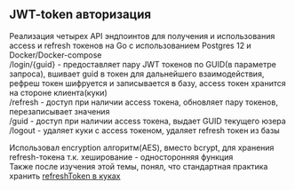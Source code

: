 ## JWT-token авторизация

Реализация четырех API эндпоинтов для получения и  использования access и refresh токенов на Go с использованием  Postgres 12 и Docker/Docker-compose  
/login/{guid} - предоставляет пару JWT токенов по GUID(в параметре запроса), вшивает guid в токен для дальнейшего взаимодействия, рефреш токен шифруется и записывается в базу, access токен хранится на стороне клиента(куки)  
/refresh - доступ при наличии access токена, обновляет пару токенов, перезаписывает значения  
/guid - доступ при наличии access токена, выдает GUID текущего юзера  
/logout - удаляет куки с access токеном, удаляет refresh токен из базы  
  
Использовал encryption алгоритм(AES), вместо bcrypt, для хранения refresh-токена т.к. хеширование - односторонняя функция  
Также после изучения этой темы, понял, что стандартная практика хранить [refreshToken в куках](https://stackoverflow.com/questions/57650692/where-to-store-the-refresh-token-on-the-client)

